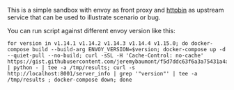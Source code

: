 This is a simple sandbox with envoy as front proxy and [httpbin](https://eu.httpbin.org/) as upstream service
that can be used to illustrate scenario or bug.

You can run script against different envoy version like this:
```
for version in v1.14.1 v1.14.2 v1.14.3 v1.14.4 v1.15.0; do docker-compose build --build-arg ENVOY_VERSION=$version; docker-compose up -d --quiet-pull --no-build; curl -sSL -H 'Cache-Control: no-cache'  https://gist.githubusercontent.com/jeremybaumont/f5d7ddc63f6a3a75431a4a6a5016efbe/raw | python - | tee -a /tmp/results; curl -s http://localhost:8001/server_info | grep '"version"' | tee -a /tmp/results ; docker-compose down; done
```

